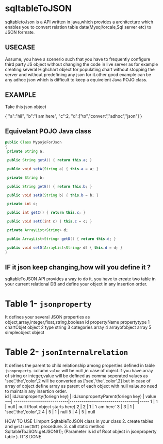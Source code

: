 # sqltableToJSON

sqltabletoJson is a API written in java,which provides a architecture which enables you to convert relation table data(Mysql/orcale,Sql server etc) to JSON formate.

## USECASE 
Assume, you have a scenerio such that you have to frequently configure third party JS object without changing the code in live server as for example creating several Highchart object for populating chart without stopping the server and  without predefining any json for it.other good example can be any adhoc json which is difficult to keep a equivelent Java POJO class.  

## EXAMPLE

Take this json object

{
 "a":"hii",
 "b":"I am here",
 "c":2,
 "d":["to","convert","adhoc","json"]
 }
 ## Equivelant POJO Java class
 ```java
public Class MypojoForJson
{
  private String a;

  public String getA() { return this.a; }

  public void setA(String a) { this.a = a; }

  private String b;

  public String getB() { return this.b; }

  public void setB(String b) { this.b = b; }

  private int c;

  public int getC() { return this.c; }

  public void setC(int c) { this.c = c; }

  private ArrayList<String> d;

  public ArrayList<String> getD() { return this.d; }

  public void setD(ArrayList<String> d) { this.d = d; }
}
```
## IF it json keep changing,how will you define it ?

sqltableToJSON API provides a way to do it.
you have to create two table in your current relational DB and define your object in any insertion order.
# Table 1-  `jsonproperty`
It defines your several JSON properties  as object,array,integer,float,string,boolean
id     propertyName     propertytype
1      chartObjet       object
2      type             string
3      categories       array
4      arrayofobject    array
5      simpleobject     object      
# Table 2-  `jsonInternalrelation` 
It defines the parent to child relationship among properties defined in table `jsonproperty`. column `value` will be null ,in case of object.if you have array of string or integer,value will be defined as comma seperated values as 'see','the','color',2 will be converted as ['see','the','color',2] but in case of array of object define array as parent of each object with null value.no need to maintain any insertion order.   
id | idJsonproperty(foriegn key) | idJsonpropertyParent(foriegn key) | value
---| ----------------------------|-----------------------------------|-----
1   |    1                 |              null           |              null          (Root object starts here)
2   |    2                 |              1              |              'i am here'
3   |    3                 |               1             |             'see','the','color',2
4   |    5                 |               1             |               null
5   |   4                  |              5              |              null

HOW TO USE
1.import SqltableToJSON class in your class
2. create tables and `getJson(INT)` procedure.
3. call static method SqltableToJSON.getJSON(1);  (Parameter is id of Root object in jsonproperty table ).
 IT'S DONE

